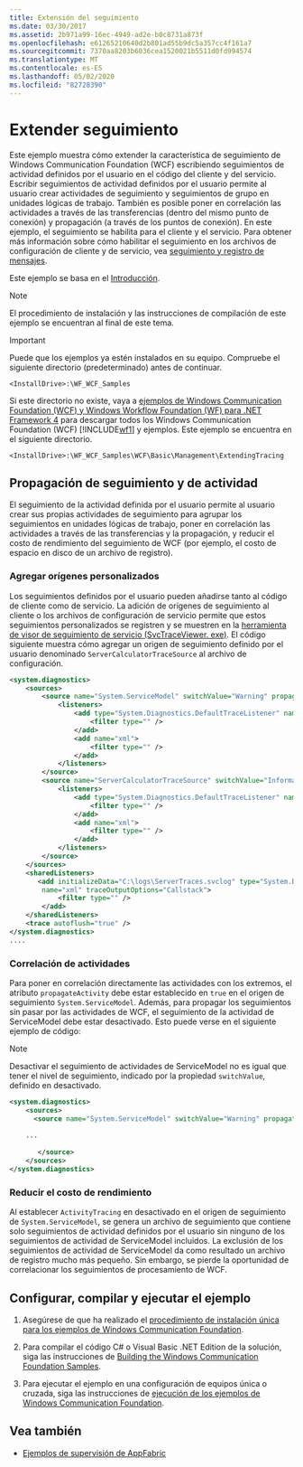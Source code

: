 ```yaml
---
title: Extensión del seguimiento
ms.date: 03/30/2017
ms.assetid: 2b971a99-16ec-4949-ad2e-b0c8731a873f
ms.openlocfilehash: e61265210640d2b801ad55b9dc5a357cc4f161a7
ms.sourcegitcommit: 7370aa8203b6036cea1520021b5511d0fd994574
ms.translationtype: MT
ms.contentlocale: es-ES
ms.lasthandoff: 05/02/2020
ms.locfileid: "82728390"
---
```

# <a name="extend-tracing"></a>Extender seguimiento

Este ejemplo muestra cómo extender la característica de seguimiento de Windows Communication Foundation (WCF) escribiendo seguimientos de actividad definidos por el usuario en el código del cliente y del servicio. Escribir seguimientos de actividad definidos por el usuario permite al usuario crear actividades de seguimiento y seguimientos de grupo en unidades lógicas de trabajo. También es posible poner en correlación las actividades a través de las transferencias (dentro del mismo punto de conexión) y propagación (a través de los puntos de conexión). En este ejemplo, el seguimiento se habilita para el cliente y el servicio. Para obtener más información sobre cómo habilitar el seguimiento en los archivos de configuración de cliente y de servicio, vea [seguimiento y registro de mensajes](../../../../docs/framework/wcf/samples/tracing-and-message-logging.md).  
  
 Este ejemplo se basa en el [Introducción](../../../../docs/framework/wcf/samples/getting-started-sample.md).  
  
> [!NOTE]
> El procedimiento de instalación y las instrucciones de compilación de este ejemplo se encuentran al final de este tema.  
  
> [!IMPORTANT]
> Puede que los ejemplos ya estén instalados en su equipo. Compruebe el siguiente directorio (predeterminado) antes de continuar.  
>
> `<InstallDrive>:\WF_WCF_Samples`  
>
> Si este directorio no existe, vaya a [ejemplos de Windows Communication Foundation (WCF) y Windows Workflow Foundation (WF) para .NET Framework 4](https://www.microsoft.com/download/details.aspx?id=21459) para descargar todos los Windows Communication Foundation (WCF) [!INCLUDE[wf1](../../../../includes/wf1-md.md)] y ejemplos. Este ejemplo se encuentra en el siguiente directorio.  
>
> `<InstallDrive>:\WF_WCF_Samples\WCF\Basic\Management\ExtendingTracing`  
  
## <a name="tracing-and-activity-propagation"></a>Propagación de seguimiento y de actividad  
 El seguimiento de la actividad definida por el usuario permite al usuario crear sus propias actividades de seguimiento para agrupar los seguimientos en unidades lógicas de trabajo, poner en correlación las actividades a través de las transferencias y la propagación, y reducir el costo de rendimiento del seguimiento de WCF (por ejemplo, el costo de espacio en disco de un archivo de registro).  
  
### <a name="add-custom-sources"></a>Agregar orígenes personalizados  
 Los seguimientos definidos por el usuario pueden añadirse tanto al código de cliente como de servicio. La adición de orígenes de seguimiento al cliente o los archivos de configuración de servicio permite que estos seguimientos personalizados se registren y se muestren en la [herramienta de visor de seguimiento de servicio (SvcTraceViewer. exe)](../../../../docs/framework/wcf/service-trace-viewer-tool-svctraceviewer-exe.md). El código siguiente muestra cómo agregar un origen de seguimiento definido por el usuario denominado `ServerCalculatorTraceSource` al archivo de configuración.  
  
```xml  
<system.diagnostics>  
    <sources>  
        <source name="System.ServiceModel" switchValue="Warning" propagateActivity="true">  
            <listeners>  
                <add type="System.Diagnostics.DefaultTraceListener" name="Default">  
                    <filter type="" />  
                </add>  
                <add name="xml">  
                    <filter type="" />  
                </add>  
            </listeners>  
        </source>  
        <source name="ServerCalculatorTraceSource" switchValue="Information,ActivityTracing">  
            <listeners>  
                <add type="System.Diagnostics.DefaultTraceListener" name="Default">  
                    <filter type="" />  
                </add>  
                <add name="xml">  
                    <filter type="" />  
                </add>  
            </listeners>  
        </source>  
    </sources>  
    <sharedListeners>  
       <add initializeData="C:\logs\ServerTraces.svclog" type="System.Diagnostics.XmlWriterTraceListener"  
        name="xml" traceOutputOptions="Callstack">  
            <filter type="" />  
        </add>  
    </sharedListeners>  
    <trace autoflush="true" />  
</system.diagnostics>
....
```  
  
### <a name="correlate-activities"></a>Correlación de actividades  
 Para poner en correlación directamente las actividades con los extremos, el atributo `propagateActivity` debe estar establecido en `true` en el origen de seguimiento `System.ServiceModel`. Además, para propagar los seguimientos sin pasar por las actividades de WCF, el seguimiento de la actividad de ServiceModel debe estar desactivado. Esto puede verse en el siguiente ejemplo de código:  
  
> [!NOTE]
> Desactivar el seguimiento de actividades de ServiceModel no es igual que tener el nivel de seguimiento, indicado por la propiedad `switchValue`, definido en desactivado.  
  
```xml  
<system.diagnostics>  
    <sources>  
      <source name="System.ServiceModel" switchValue="Warning" propagateActivity="true">  
  
    ...  
  
       </source>  
    </sources>  
</system.diagnostics>  
```  
  
### <a name="lessen-performance-cost"></a>Reducir el costo de rendimiento  
 Al establecer `ActivityTracing` en desactivado en el origen de seguimiento de `System.ServiceModel`, se genera un archivo de seguimiento que contiene solo seguimientos de actividad definidos por el usuario sin ninguno de los seguimientos de actividad de ServiceModel incluidos. La exclusión de los seguimientos de actividad de ServiceModel da como resultado un archivo de registro mucho más pequeño. Sin embargo, se pierde la oportunidad de correlacionar los seguimientos de procesamiento de WCF.  
  
## <a name="set-up-build-and-run-the-sample"></a>Configurar, compilar y ejecutar el ejemplo  
  
1. Asegúrese de que ha realizado el [procedimiento de instalación única para los ejemplos de Windows Communication Foundation](../../../../docs/framework/wcf/samples/one-time-setup-procedure-for-the-wcf-samples.md).  
  
2. Para compilar el código C# o Visual Basic .NET Edition de la solución, siga las instrucciones de [Building the Windows Communication Foundation Samples](../../../../docs/framework/wcf/samples/building-the-samples.md).  
  
3. Para ejecutar el ejemplo en una configuración de equipos única o cruzada, siga las instrucciones de [ejecución de los ejemplos de Windows Communication Foundation](../../../../docs/framework/wcf/samples/running-the-samples.md).  
  
## <a name="see-also"></a>Vea también

- [Ejemplos de supervisión de AppFabric](https://docs.microsoft.com/previous-versions/appfabric/ff383407(v=azure.10))
